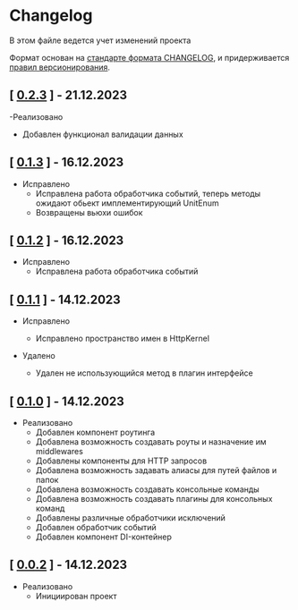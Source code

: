# Changelog

В этом файле ведется учет изменений проекта

Формат основан на [стандарте формата CHANGELOG](https://keepachangelog.com/en/1.0.0/),
и придерживается [правил версионирования](https://semver.org/spec/v2.0.0.html).

## [ [0.2.3](https://github.com/Trinity-devs/framework/releases/tag/0.2.3) ] - 21.12.2023

-Реализовано
  - Добавлен функционал валидации данных

## [ [0.1.3](https://github.com/Trinity-devs/framework/releases/tag/0.1.3) ] - 16.12.2023

- Исправлено
    - Исправлена работа обработчика событий, теперь методы ожидают обьект имплементирующий UnitEnum
    - Возвращены вьюхи ошибок

## [ [0.1.2](https://github.com/Trinity-devs/framework/releases/tag/0.1.2) ] - 16.12.2023

- Исправлено
  - Исправлена работа обработчика событий

## [ [0.1.1](https://github.com/Trinity-devs/framework/releases/tag/0.1.1) ] - 14.12.2023

- Исправлено
  - Исправлено пространство имен в HttpKernel

- Удалено
  - Удален не использующийся метод в плагин интерфейсе

## [ [0.1.0](https://github.com/Trinity-devs/framework/releases/tag/0.1.0) ] - 14.12.2023

- Реализовано
  - Добавлен компонент роутинга
  - Добавлена возможность создавать роуты и назначение им middlewares
  - Добавлены компоненты для HTTP запросов
  - Добавлена возможность задавать алиасы для путей файлов и папок
  - Добавлена возможность создавать консольные команды
  - Добавлена возможность создавать плагины для консольных команд
  - Добавлены различные обработчики исключений
  - Добавлен обработчик событий
  - Добавлен компонент DI-контейнер

## [ [0.0.2](https://github.com/Trinity-devs/framework/releases/tag/0.0.2) ] - 14.12.2023

- Реализовано
  - Инициирован проект